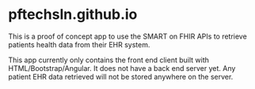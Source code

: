 # pftechsln.github.io

This is a proof of concept app to use the SMART on FHIR APIs to retrieve patients health data from their EHR system. 

This app currently only contains the front end client built with HTML/Bootstrap/Angular. It does not have a back end server yet. Any patient EHR data retrieved will not be stored anywhere on the server.

